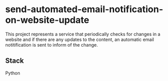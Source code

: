 # send-automated-email-notification-on-website-update

This project represents a service that periodically checks for changes in a website and if there are any updates to the content, an automatic email notitification is sent to inform of the change.

## Stack
Python
